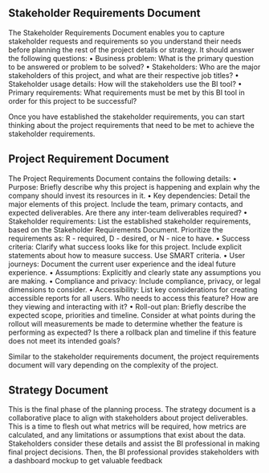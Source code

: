 ## Stakeholder Requirements Document

The Stakeholder Requirements Document enables you to capture stakeholder requests and requirements so you understand their needs before planning the rest of the project details or strategy. It should answer the following questions:
•	Business problem: What is the primary question to be answered or problem to be solved?
• Stakeholders: Who are the major stakeholders of this project, and what are their respective job titles? 
•	Stakeholder usage details: How will the stakeholders use the BI tool?
•	Primary requirements: What requirements must be met by this BI tool in order for this project to be successful? 

Once you have established the stakeholder requirements, you can start thinking about the project requirements that need to be met to achieve the stakeholder requirements.

## Project Requirement Document

The Project Requirements Document contains the following details: 
•	Purpose: Briefly describe why this project is happening and explain why the company should invest its resources in it.
•	Key dependencies: Detail the major elements of this project. Include the team, primary contacts, and expected deliverables. Are there any inter-team deliverables required? 
•	Stakeholder requirements: List the established stakeholder requirements, based on the Stakeholder Requirements Document. Prioritize the requirements as: R - required, D - desired, or N - nice to have.
•	Success criteria: Clarify what success looks like for this project. Include explicit statements about how to measure success. Use SMART criteria. 
•	User journeys: Document the current user experience and the ideal future experience. 
•	Assumptions: Explicitly and clearly state any assumptions you are making. 
•	Compliance and privacy: Include compliance, privacy, or legal dimensions to consider. 
•	Accessibility: List key considerations for creating accessible reports for all users. Who needs to access this feature? How are they viewing and interacting with it? 
•	Roll-out plan: Briefly describe the expected scope, priorities and timeline. Consider at what points during the rollout will measurements be made to determine whether the feature is performing as expected? Is there a rollback plan and timeline if this feature does not meet its intended goals?

Similar to the stakeholder requirements document, the project requirements document will vary depending on the complexity of the project.

## Strategy Document
This is the final phase of the planning process. The strategy document is a collaborative place to align with stakeholders about project deliverables. This is a time to flesh out what metrics will be required, how metrics are calculated, and any limitations or assumptions that exist about the data. Stakeholders consider these details and assist the BI professional in making final project decisions. Then, the BI professional provides stakeholders with a dashboard mockup to get valuable feedback
